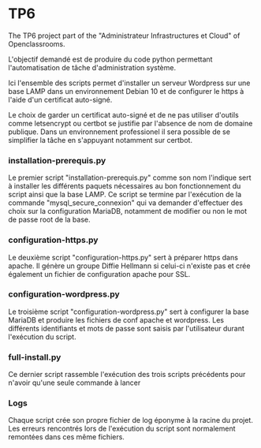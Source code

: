 # TP6
The TP6 project part of the "Administrateur Infrastructures et Cloud" of Openclassrooms.



L'objectif demandé est de produire du code python permettant l'automatisation de tâche d'administration système.

Ici l'ensemble des scripts permet d'installer un serveur Wordpress sur une base LAMP dans un environnement Debian 10 et de configurer le https à l'aide d'un certificat auto-signé.

Le choix de garder un certificat auto-signé et de ne pas utiliser d'outils comme letsencrypt ou certbot se justifie par l'absence de nom de domaine publique. Dans un environnement professionel il sera possible de se simplifier la tâche en s'appuyant notamment sur certbot.

### installation-prerequis.py
Le premier script "installation-prerequis.py" comme son nom l'indique sert à installer les différents paquets nécessaires au bon fonctionnement du script ainsi que la base LAMP.
Ce script se termine par l'exécution de la commande "mysql_secure_connexion" qui va demander d'effectuer des choix sur la configuration MariaDB, notamment de modifier ou non le mot de passe root de la base.

### configuration-https.py
Le deuxième script "configuration-https.py" sert à préparer https dans apache.
Il génère un groupe Diffie Hellmann si celui-ci n'existe pas et crée également un fichier de configuration apache pour SSL.

### configuration-wordpress.py
Le troisième script "configuration-wordpress.py" sert à configurer la base MariaDB et produire les fichiers de conf apache et wordpress. Les différents identifiants et mots de passe sont saisis par l'utilisateur durant l'exécution du script.

### full-install.py
Ce dernier script rassemble l'exécution des trois scripts précédents pour n'avoir qu'une seule commande à lancer

### Logs
Chaque script crée son propre fichier de log éponyme à la racine du projet.
Les erreurs rencontrés lors de l'exécution du script sont normalement remontées dans ces même fichiers.

